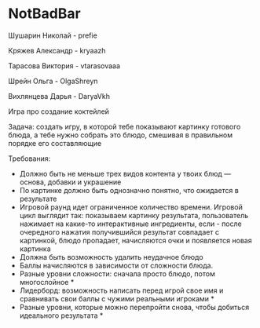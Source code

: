 # NotBadBar
Шушарин Николай - prefie

Кряжев Александр - kryaazh

Тарасова Виктория - vtarasovaaa

Шрейн Ольга - OlgaShreyn

Вихлянцева Дарья - DaryaVkh

Игра про создание коктейлей

Задача: создать игру, в которой тебе показывают картинку готового блюда, а тебе нужно собрать это блюдо, смешивая в правильном порядке его составляющие

Требования:
- Должно быть не меньше трех видов контента у твоих блюд — основа, добавки и украшение
- По картинке должно быть однозначно понятно, что ожидается в результате
- Игровой раунд идет ограниченное количество времени. Игровой цикл выглядит так: показываем картинку результата, пользователь нажимает на какие-то интерактивные ингредиенты, если - после очередного нажатия получившийся результат совпадает с картинкой, блюдо пропадает, начисляются очки и появляется новая картинка
- Должна быть возможность удалить неудачное блюдо
- Баллы начисляются в зависимости от сложности блюда. 
- Разные уровни сложности: сначала просто блюдо, потом многослойное *
- Лидерборд: возможность написать перед игрой свое имя и сравнивать свои баллы с чужими реальными игроками *
- Разные уровни, которые можно перепройти снова, чтобы добиться идеального результата *
